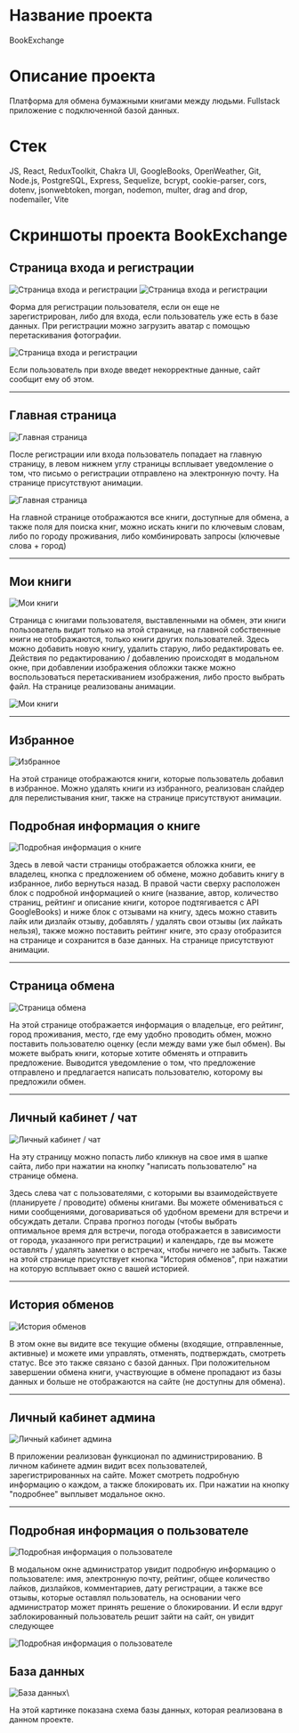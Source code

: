 # Название проекта

BookExchange

# Описание проекта

Платформа для обмена бумажными книгами между людьми. Fullstack приложение с подключенной базой данных.

# Стек

JS, React, ReduxToolkit, Chakra UI, GoogleBooks, OpenWeather, Git, Node.js, PostgreSQL, Express, Sequelize, bcrypt, cookie-parser, cors, dotenv, jsonwebtoken, morgan, nodemon, multer, drag and drop, nodemailer, Vite

# Скриншоты проекта BookExchange

## Страница входа и регистрации

![Страница входа и регистрации](images/Screenshot%202024-08-07%20133201.png)
![Страница входа и регистрации](images/Screenshot%202024-08-07%20133210.png)

Форма для регистрации пользователя, если он еще не зарегистрирован, либо для входа, если пользователь уже есть в базе данных. При регистрации можно загрузить аватар с помощью перетаскивания фотографии.

![Страница входа и регистрации](images/Screenshot%202024-08-07%20133447.png)

Если пользователь при входе введет некорректные данные, сайт сообщит ему об этом.

---

## Главная страница

![Главная страница](./images/Screenshot%202024-08-07%20133254.png)

После регистрации или входа пользователь попадает на главную страницу, в левом нижнем углу страницы всплывает уведомление о том, что письмо о регистрации отправлено на электронную почту. На странице присутствуют анимации.

![Главная страница](./images/Screenshot%202024-08-07%20135250.png)

На главной странице отображаются все книги, доступные для обмена, а также поля для поиска книг, можно искать книги по ключевым словам, либо по городу проживания, либо комбинировать запросы (ключевые слова + город)

---

## Мои книги

![Мои книги](images/Screenshot%202024-08-07%20133521.png)

Страница с книгами пользователя, выставленными на обмен, эти книги пользователь видит только на этой странице, на главной собственные книги не отображаются, только книги других пользователей. Здесь можно добавить новую книгу, удалить старую, либо редактировать ее. Действия по редактированию / добавлению происходят в модальном окне, при добавлении изображения обложки также можно воспользоваться перетаскиванием изображения, либо просто выбрать файл. На странице реализованы анимации.

![Мои книги](images/Screenshot%202024-08-07%20133535.png)

---

## Избранное

![Избранное](images/Screenshot%202024-08-07%20133603.png)

На этой странице отображаются книги, которые пользователь добавил в избранное. Можно удалять книги из избранного, реализован слайдер для перелистывания книг, также на странице присутствуют анимации.


## Подробная информация о книге

![Подробная информация о книге](images/Screenshot%202024-08-07%20133624.png)

Здесь в левой части страницы отображается обложка книги, ее владелец, кнопка с предложением об обмене, можно добавить книгу в избранное, либо вернуться назад. В правой части сверху расположен блок с подробной информацией о книге (название, автор, количество страниц, рейтинг и описание книги, которое подтягивается с API GoogleBooks) и ниже блок с отзывами на книгу, здесь можно ставить лайк или дизлайк отзыву, добавлять / удалять свои отзывы (их лайкать нельзя), также можно поставить рейтинг книге, это сразу отобразится на странице и сохранится в базе данных. На странице присутствуют анимации.

---

## Страница обмена

![Страница обмена](images/Screenshot%202024-08-07%20133638.png)

На этой странице отображается информация о владельце, его рейтинг, город проживания, место, где ему удобно проводить обмен, можно поставить пользователю оценку (если между вами уже был обмен). Вы можете выбрать книги, которые хотите обменять и отправить предложение. Выводится уведомление о том, что предложение отправлено и предлагается написать пользователю, которому вы предложили обмен.

---

## Личный кабинет / чат

![Личный кабинет / чат](images/Screenshot%202024-08-07%20133656.png)

На эту страницу можно попасть либо кликнув на свое имя в шапке сайта, либо при нажатии на кнопку "написать пользователю" на странице обмена. 

Здесь слева чат с пользователями, с которыми вы взаимодействуете (планируете / проводите) обмены книгами. Вы можете обмениваться с ними сообщениями, договариваться об удобном времени для встречи и обсуждать детали. Справа прогноз погоды (чтобы выбрать оптимальное время для встречи, погода отображается в зависимости от города, указанного при регистрации)  и календарь, где вы можете оставлять / удалять заметки о встречах, чтобы ничего не забыть. Также на этой странице присутствует кнопка "История обменов", при нажатии на которую всплывает окно с вашей историей.

---

## История обменов

![История обменов](images/Screenshot%202024-08-07%20133708.png)

В этом окне вы видите все текущие обмены (входящие, отправленные, активные) и можете ими управлять, отменять, подтверждать, смотреть статус. Все это также связано с базой данных. При положительном завершении обмена книги, участвующие в обмене пропадают из базы данных и больше не отображаются на сайте (не доступны для обмена).

---

## Личный кабинет админа

![Личный кабинет админа](images/Screenshot%202024-08-07%20134736.png)

В приложении реализован функционал по администрированию. В личном кабинете админ видит всех пользователей, зарегистрированных на сайте. Может смотреть подробную информацию о каждом, а также блокировать их. При нажатии на кнопку "подробнее" выплывет модальное окно.

---

## Подробная информация о пользователе
![Подробная информация о пользователе](images/Screenshot%202024-08-07%20134758.png)

В модальном окне администратор увидит подробную информацию о пользователе: имя, электронную почту, рейтинг, общее количество лайков, дизлайков, комментариев, дату регистрации, а также все отзывы, которые оставлял пользователь, на основании чего администратор может принять решение о блокировании. И если вдруг заблокированный пользователь решит зайти на сайт, он увидит следующее

![Подробная информация о пользователе](images/Screenshot%202024-08-07%20134821.png)

## База данных
![База данных](images/Screenshot%202024-07-17%20155409.png)\

На этой картинке показана схема базы данных, которая реализована в данном проекте.

